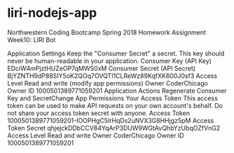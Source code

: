 # liri-nodejs-app
Northwestern Coding Bootcamp Spring 2018 Homework Assignment Week10: LIRI Bot

Application Settings
Keep the "Consumer Secret" a secret. This key should never be human-readable in your application.
Consumer Key (API Key)	EDciW4mPjztHUZeOP7qMWS0xM
Consumer Secret (API Secret)	BjYZNTH9dP88SIY5oK2QOq7OVQTI1CLReWz89KqfXK600J0sf3
Access Level	Read and write (modify app permissions)
Owner	CoderChicago
Owner ID	1000501389771059201
Application Actions
Regenerate Consumer Key and SecretChange App Permissions
Your Access Token
This access token can be used to make API requests on your own account's behalf. Do not share your access token secret with anyone.
Access Token	1000501389771059201-IOOPHgC5lrHqDs2uNVX3G8HHjgz5pM
Access Token Secret	qhjejckDDbCCV84YqArP3DUW9WGtAvQhbYzUbqOZfVnG2
Access Level	Read and write
Owner	CoderChicago
Owner ID	1000501389771059201